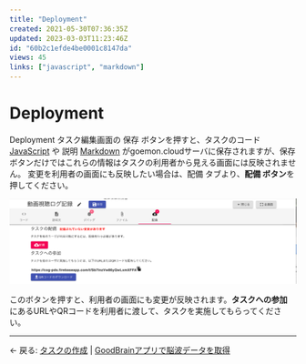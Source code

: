 ```yaml
---
title: "Deployment"
created: 2021-05-30T07:36:35Z
updated: 2023-03-03T11:23:46Z
id: "60b2c1efde4be0001c8147da"
views: 45
links: ["javascript", "markdown"]
---
```


# Deployment

Deployment
タスク編集画面の 保存 ボタンを押すと、タスクのコード [JavaScript](JavaScript.md) や 説明 [Markdown](Markdown.md) がgoemon.cloudサーバに保存されますが、保存ボタンだけではこれらの情報はタスクの利用者から見える画面には反映されません。
変更を利用者の画面にも反映したい場合は、配備 タブより、**配備 ボタン**を押してください。

![](images/60b471eccd21ea00223810a4.png)

このボタンを押すと、利用者の画面にも変更が反映されます。**タスクへの参加** にあるURLやQRコードを利用者に渡して、タスクを実施してもらってください。


---

← 戻る: [タスクの作成](タスクの作成.md) | [GoodBrainアプリで脳波データを取得](GoodBrainアプリで脳波データを取得.md)